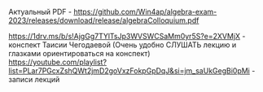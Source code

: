 Актуальный PDF - https://github.com/Win4ap/algebra-exam-2023/releases/download/release/algebraColloquium.pdf  

https://1drv.ms/b/s!AjgGg7TYlTsJp3WVSWCSaMm0yr5S?e=2XVMjX - конспект Таисии Чегодаевой (Очень удобно СЛУШАТЬ лекцию и глазками ориентироваться на конспект)  
https://youtube.com/playlist?list=PLar7PGcxZshQWt2jmD2goVxzFokpGpDqJ&si=jm_saUkGegBi0pMi - записи лекций
